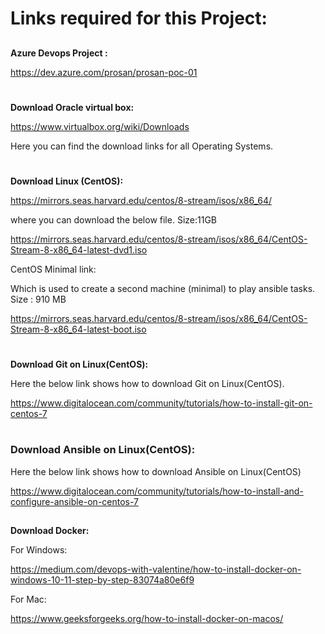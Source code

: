 
# **Links required for this Project:**
## 

**Azure Devops Project :** 

https://dev.azure.com/prosan/prosan-poc-01
# 
**Download Oracle virtual box:** 

https://www.virtualbox.org/wiki/Downloads  

Here you can find the download links for all Operating Systems.
# 
**Download Linux (CentOS):** 

https://mirrors.seas.harvard.edu/centos/8-stream/isos/x86_64/

where you can download the below file. Size:11GB

https://mirrors.seas.harvard.edu/centos/8-stream/isos/x86_64/CentOS-Stream-8-x86_64-latest-dvd1.iso 

CentOS Minimal link: 

Which is used to create a second machine (minimal) to play ansible tasks. Size : 910 MB

https://mirrors.seas.harvard.edu/centos/8-stream/isos/x86_64/CentOS-Stream-8-x86_64-latest-boot.iso
# 
__Download Git on Linux(CentOS):__ 

Here the below link shows how to download Git on Linux(CentOS).

https://www.digitalocean.com/community/tutorials/how-to-install-git-on-centos-7
# 
### **Download Ansible on Linux(CentOS):**

Here the below link shows how to download Ansible on Linux(CentOS)

https://www.digitalocean.com/community/tutorials/how-to-install-and-configure-ansible-on-centos-7

## 
**Download Docker:** 

For Windows: 

https://medium.com/devops-with-valentine/how-to-install-docker-on-windows-10-11-step-by-step-83074a80e6f9

For Mac: 

https://www.geeksforgeeks.org/how-to-install-docker-on-macos/


